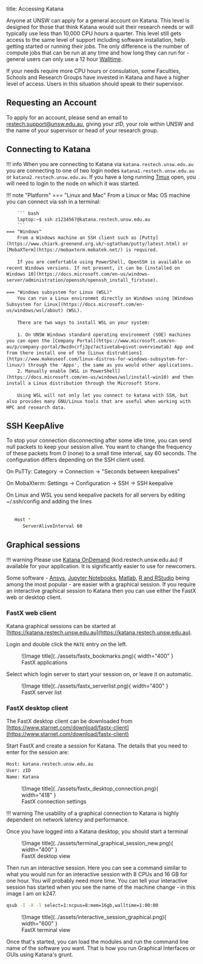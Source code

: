 title: Accessing Katana

Anyone at UNSW can apply for a general account on Katana. This level is designed for those that think Katana would suit their research needs or will typically use less than 10,000 CPU hours a quarter. This level still gets access to the same level of support including software installation, help getting started or running their jobs. The only difference is the number of compute jobs that can be run at any time and how long they can run for - general users can only use a 12 hour [Walltime](../glossary.md#walltime).

If your needs require more CPU hours or consulation, some Faculties, Schools and Research Groups have invested in Katana and have a higher level of access. Users in this situation should speak to their supervisor.

## Requesting an Account

To apply for an account, please send an email to [restech.support@unsw.edu.au](mailto:restech.support@unsw.edu.au), giving your zID, your role within UNSW and the name of your supervisor or head of your research group.


## Connecting to Katana

!!! info
    When you are connecting to Katana via `katana.restech.unsw.edu.au` you are connecting to one of two login nodes `katana1.restech.unsw.edu.au` or `katana2.restech.unsw.edu.au`. If you have a long running [Tmux](../software/tmux.md) open, you will need to login to the node on which it was started.

!!! note "Platform"
    === "Linux and Mac"
        From a Linux or Mac OS machine you can connect via ssh in a terminal:

        ``` bash
        laptop:~$ ssh z1234567@katana.restech.unsw.edu.au
        ```
    === "Windows"
        From a Windows machine an SSH client such as [Putty](https://www.chiark.greenend.org.uk/~sgtatham/putty/latest.html) or [MobaXTerm](https://mobaxterm.mobatek.net/) is required. 

        If you are comfortable using PowerShell, OpenSSH is available on recent Windows versions. If not present, it can be [installed on Windows 10](https://docs.microsoft.com/en-us/windows-server/administration/openssh/openssh_install_firstuse). 

    === "Windows subsystem for Linux (WSL)"
        You can run a Linux environmet directly on Windows using [Windows Subsystem for Linux](https://docs.microsoft.com/en-us/windows/wsl/about) (WSL).

        There are two ways to install WSL on your system:

        1. On UNSW Windows standard operating environment (SOE) machines you can open the [Company Portal](https://www.microsoft.com/en-au/p/company-portal/9wzdncrfj3pz?activetab=pivot:overviewtab) App and from there install one of the [Linux distrubtions](https://www.makeuseof.com/linux-distros-for-windows-subsystem-for-linux/) through the 'Apps', the same as you would other applications.
        2. Manually enable [WSL in PowerShell](https://docs.microsoft.com/en-us/windows/wsl/install-win10) and then install a Linux distribution through the Microsoft Store. 

        Using WSL will not only let you connect to katana with SSH, but also provides many GNU/Linux tools that are useful when working with HPC and research data.


## SSH KeepAlive

To stop your connection disconnecting after some idle time, you can send null packets to keep your session alive. You want to change the frequency of these packets from 0 (none) to a small time interval, say 60 seconds. The configuration differs depending on the SSH client used.

On PuTTy: Category -> Connection -> "Seconds between keepalives"

On MobaXterm: Settings -> Configuration -> SSH -> SSH keepalive 

On Linux and WSL you send keepalive packets for all servers by editing ~/.ssh/config and adding the lines 

``` bash

   Host *
      ServerAliveInterval 60

```

## Graphical sessions

!!! warning
    Please use [Katana OnDemand](./ondemand.md) (kod.restech.unsw.edu.au) if available for your application. It is significantly easier to use for newcomers. 

Some software - [Ansys](../software/ansys.md), [Jupyter Notebooks](../software/jupyter-notebooks.md), [Matlab](../software/matlab.md), [R and RStudio](../software/r.md) being among the most popular - are easier with a graphical session.
If you require an interactive graphical session to Katana then you can use either the FastX web or desktop client.

### FastX web client

Katana graphical sessions can be started at [https://katana.restech.unsw.edu.au](https://katana.restech.unsw.edu.au).

Login and double click the `MATE` entry on the left.

<figure markdown>
  ![Image title](../assets/fastx_bookmarks.png){ width="400" }
  <figcaption>FastX applications</figcaption>
</figure>

Select which login server to start your session on, or leave it on automatic.

<figure markdown>
  ![Image title](../assets/fastx_serverlist.png){ width="400" }
  <figcaption>FastX server list</figcaption>
</figure>


### FastX desktop client

The FastX desktop client can be downloaded from [https://www.starnet.com/download/fastx-client](https://www.starnet.com/download/fastx-client)

Start FastX and create a session for Katana. The details that you need to enter for the session are:

``` bash
Host: katana.restech.unsw.edu.au
User: zID
Name: Katana
```

<figure markdown>
  ![Image title](../assets/fastx_desktop_connection.png){ width="418" }
  <figcaption>FastX connection settings</figcaption>
</figure>


<!-- !!! note ""
    If you have connected from a Linux machine (or a Mac with X11 support via X11.app or XQuartz) then connecting via SSH will allow you to open graphical applications from the command line. To run these programs you should start an interactive job on one of the compute nodes so that none of the computational processing takes place on the head node. -->

!!! warning
    The usability of a graphical connection to Katana is highly dependent on network latency and performance.

Once you have logged into a Katana desktop, you should start a terminal 


<figure markdown>
  ![Image title](../assets/terminal_graphical_session_new.png){ width="400" }
  <figcaption>FastX desktop view</figcaption>
</figure>


Then run an interactive session. Here you can see a command similar to what you would run for an interactive session with 8 CPUs and 16 GB for one hour. You will probably need more time. You can tell your interactive session has started when you see the name of the machine change - in this image I am on k247.

``` bash
qsub -I -X -l select=1:ncpus=8:mem=16gb,walltime=1:00:00
```

<figure markdown>
  ![Image title](../assets/interactive_session_graphical.png){ width="600" }
  <figcaption>FastX terminal view</figcaption>
</figure>

Once that's started, you can load the modules and run the command line name of the software you want. That is how you run Graphical Interfaces or GUIs using Katana's grunt.


<!-- <figure markdown>
  ![Image title](../assets/rstudio_graphical_session.png){ width="400" }
  <figcaption>FastX rstudio view</figcaption>
</figure> -->
